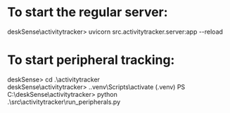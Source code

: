 # To start the regular server:

deskSense\activitytracker> uvicorn src.activitytracker.server:app --reload

# To start peripheral tracking:

deskSense> cd .\activitytracker\
deskSense\activitytracker> .\.venv\Scripts\activate
(.venv) PS C:\deskSense\activitytracker> python .\src\activitytracker\run_peripherals.py
